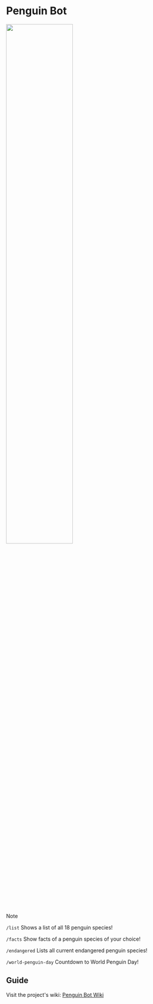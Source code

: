 # Penguin Bot

<img src="https://i.imgur.com/0X4KBgV.png" width="60%" />

<br><br>
  
> [!NOTE]
> 
> ```/list``` Shows a list of all 18 penguin species!
> 
> ```/facts``` Show facts of a penguin species of your choice!
> 
> ```/endangered``` Lists all current endangered penguin species!
>
> ```/world-penguin-day``` Countdown to World Penguin Day!

## Guide
Visit the project's wiki: [Penguin Bot Wiki](https://github.com/LinkTheCoder/PenguinBot/wiki)
